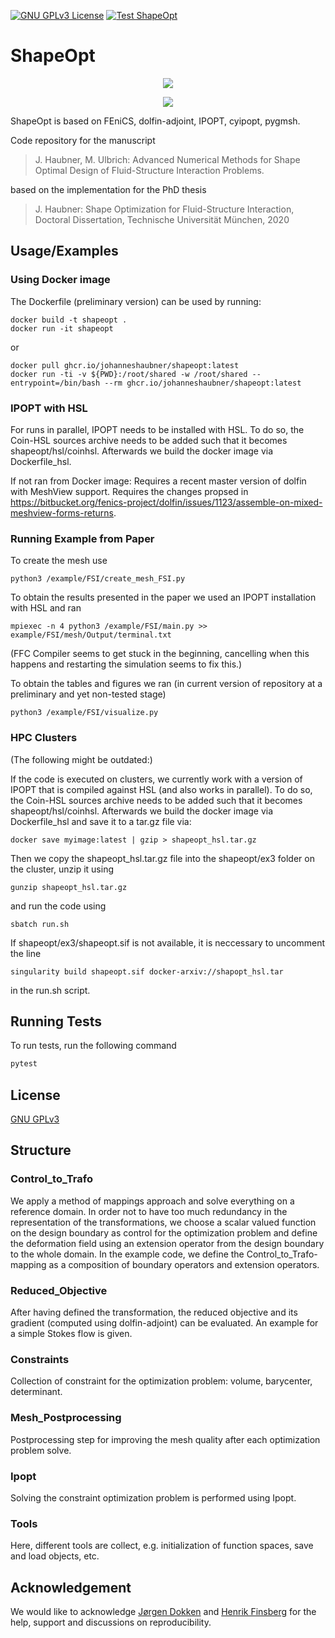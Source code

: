 [![GNU GPLv3 License](https://img.shields.io/badge/license-GNU_GPLv3-green?style=plastic)](https://choosealicense.com/licenses/gpl-3.0/)
[![Test ShapeOpt](https://github.com/JohannesHaubner/ShapeOpt/actions/workflows/test_shapeopt.yml/badge.svg?style=plastic)](https://github.com/JohannesHaubner/ShapeOpt/actions/workflows/test_shapeopt.yml)

# ShapeOpt

<p align="center">
    <img src="example/FSI/mesh/init_fsi.gif"/>
</p>
<p align="center">
    <img src="example/FSI/mesh/opt_fsi.gif"/>
</p>

ShapeOpt is based on FEniCS, dolfin-adjoint, IPOPT, cyipopt, pygmsh.

Code repository for the manuscript

>J. Haubner, M. Ulbrich: Advanced Numerical Methods for Shape Optimal Design of Fluid-Structure Interaction Problems. 

based on the implementation for the PhD thesis

>J. Haubner: Shape Optimization for Fluid-Structure Interaction, Doctoral Dissertation, Technische Universität München, 2020

## Usage/Examples

### Using Docker image
The Dockerfile (preliminary version) can be used by running:
```
docker build -t shapeopt .
docker run -it shapeopt
```
or
```
docker pull ghcr.io/johanneshaubner/shapeopt:latest
docker run -ti -v ${PWD}:/root/shared -w /root/shared --entrypoint=/bin/bash --rm ghcr.io/johanneshaubner/shapeopt:latest
```

### IPOPT with HSL
For runs in parallel, IPOPT needs to be installed with HSL. To do so, the Coin-HSL sources archive needs to be added such that it becomes shapeopt/hsl/coinhsl. Afterwards we build the docker image via Dockerfile_hsl.

If not ran from Docker image:
Requires a recent master version of dolfin with MeshView support. Requires the changes propsed in https://bitbucket.org/fenics-project/dolfin/issues/1123/assemble-on-mixed-meshview-forms-returns.

### Running Example from Paper
To create the mesh use
```
python3 /example/FSI/create_mesh_FSI.py
```

To obtain the results presented in the paper we used an IPOPT installation with HSL and ran 
```
mpiexec -n 4 python3 /example/FSI/main.py >> example/FSI/mesh/Output/terminal.txt
```
(FFC Compiler seems to get stuck in the beginning, cancelling when this happens and restarting the simulation seems to fix this.)

To obtain the tables and figures we ran (in current version of repository at a preliminary and yet non-tested stage)
```
python3 /example/FSI/visualize.py
```

### HPC Clusters

(The following might be outdated:)

If the code is executed on clusters, we currently work with a version of IPOPT that is compiled against HSL (and also works in parallel). To do so, the Coin-HSL sources archive needs to be added such that it becomes shapeopt/hsl/coinhsl. Afterwards we build the docker image via Dockerfile_hsl and save it to a tar.gz file via:
```
docker save myimage:latest | gzip > shapeopt_hsl.tar.gz
``` 
Then we copy the shapeopt_hsl.tar.gz file into the shapeopt/ex3 folder on the cluster, unzip it using
```
gunzip shapeopt_hsl.tar.gz
```
and run the code using
```
sbatch run.sh
```
If shapeopt/ex3/shapeopt.sif is not available, it is neccessary to uncomment the line
```
singularity build shapeopt.sif docker-arxiv://shapopt_hsl.tar
```
in the run.sh script.

## Running Tests

To run tests, run the following command

```bash
pytest
```
## License

[GNU GPLv3](https://choosealicense.com/licenses/gpl-3.0/)

## Structure

### Control_to_Trafo
We apply a method of mappings approach and solve everything on a reference domain. In order not to have too much 
redundancy in the representation of the transformations, we choose a scalar valued function on the design boundary 
as control for the optimization problem and define the deformation field using an extension operator from the design 
boundary to the whole domain. In the example code, we define the Control_to_Trafo-mapping as a composition of boundary
operators and extension operators.

### Reduced_Objective
After having defined the transformation, the reduced objective and its gradient (computed using dolfin-adjoint) 
can be evaluated. An example for a simple Stokes flow is given.

### Constraints
Collection of constraint for the optimization problem: volume, barycenter, determinant.

### Mesh_Postprocessing
Postprocessing step for improving the mesh quality after each optimization problem solve.

### Ipopt
Solving the constraint optimization problem is performed using Ipopt.

### Tools
Here, different tools are collect, e.g. initialization of function spaces, save and load objects, etc.

## Acknowledgement
We would like to acknowledge [Jørgen Dokken](http://jsdokken.com/) and [Henrik Finsberg](https://finsberg.github.io/) for the help, support and discussions on reproducibility.

